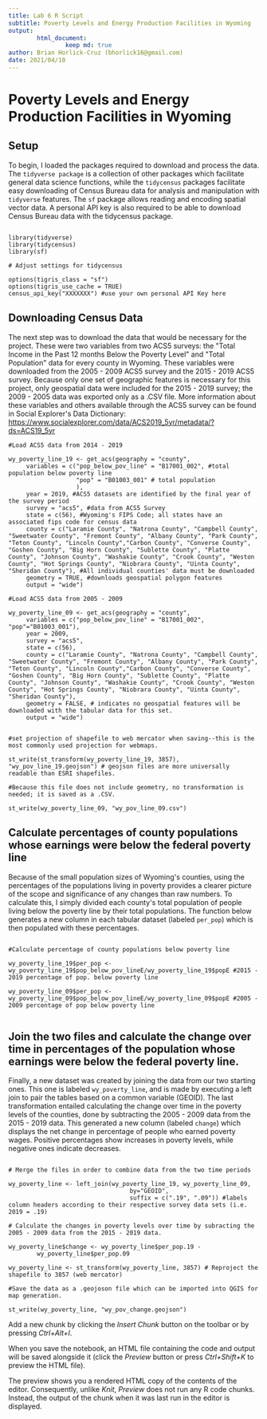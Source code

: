 ```yaml
---
title: Lab 6 R Script
subtitle: Poverty Levels and Energy Production Facilities in Wyoming
output:
        html_document:
                keep md: true
author: Brian Horlick-Cruz (bhorlick16@gmail.com)
date: 2021/04/10
---
```


# Poverty Levels and Energy Production Facilities in Wyoming

## Setup

To begin, I loaded the packages required to download and process the data. The `tidyverse package` is a collection of other packages which facilitate general data science functions, while the `tidycensus` packages facilitate easy downloading of Census Bureau data for analysis and manipulation with `tidyverse` features. The `sf` package allows reading and encoding spatial vector data. A personal API key is also required to be able to download Census Bureau data with the tidycensus package. 

```{r}

library(tidyverse)
library(tidycensus)
library(sf)

# Adjust settings for tidycensus

options(tigris_class = "sf")
options(tigris_use_cache = TRUE)
census_api_key("XXXXXXX") #use your own personal API Key here

```
## Downloading Census Data

The next step was to download the data that would be necessary for the project. These were two variables from two ACS5 surveys: the "Total Income in the Past 12 months Below the Poverty Level" and "Total Population" data for every county in Wyoming. These variables were downloaded from the 2005 - 2009 ACS5 survey and the 2015 - 2019 ACS5 survey. Because only one set of geographic features is necessary for this project, only geospatial data were included for the 2015 - 2019 survey; the 2009 - 2005 data was exported only as a .CSV file. More information about these variables and others available through the ACS5 survey can be found in Social Explorer's Data Dictionary: https://www.socialexplorer.com/data/ACS2019_5yr/metadata/?ds=ACS19_5yr

```{r}
#Load ACS5 data from 2014 - 2019

wy_poverty_line_19 <- get_acs(geography = "county",
     variables = c("pop_below_pov_line" = "B17001_002", #total population below poverty line 
                   "pop" = "B01003_001" # total population
                   ), 
     year = 2019, #ACS5 datasets are identified by the final year of the survey period
     survey = "acs5", #data from ACS5 Survey
     state = c(56), #Wyoming's FIPS Code; all states have an associated fips code for census data
     county = c("Laramie County", "Natrona County", "Campbell County", "Sweetwater County", "Fremont County", "Albany County", "Park County", "Teton County", "Lincoln County","Carbon County", "Converse County", "Goshen County", "Big Horn County", "Sublette County", "Platte County", "Johnson County", "Washakie County", "Crook County", "Weston County", "Hot Springs County", "Niobrara County", "Uinta County", "Sheridan County"), #All individual counties' data must be downloaded
     geometry = TRUE, #downloads geospatial polygon features
     output = "wide") 

#Load ACS5 data from 2005 - 2009

wy_poverty_line_09 <- get_acs(geography = "county",
     variables = c("pop_below_pov_line" = "B17001_002", "pop"="B01003_001"), 
     year = 2009,
     survey = "acs5",
     state = c(56),
     county = c("Laramie County", "Natrona County", "Campbell County", "Sweetwater County", "Fremont County", "Albany County", "Park County", "Teton County", "Lincoln County","Carbon County", "Converse County", "Goshen County", "Big Horn County", "Sublette County", "Platte County", "Johnson County", "Washakie County", "Crook County", "Weston County", "Hot Springs County", "Niobrara County", "Uinta County", "Sheridan County"),
     geometry = FALSE, # indicates no geospatial features will be downloaded with the tabular data for this set.
     output = "wide") 


#set projection of shapefile to web mercator when saving--this is the most commonly used projection for webmaps.

st_write(st_transform(wy_poverty_line_19, 3857), "wy_pov_line_19.geojson") # geojson files are more universally readable than ESRI shapefiles.

#Because this file does not include geometry, no transformation is needed; it is saved as a .CSV.

st_write(wy_poverty_line_09, "wy_pov_line_09.csv")

```
## Calculate percentages of county populations whose earnings were below the federal poverty line

Because of the small population sizes of Wyoming's counties, using the percentages of the populations living in poverty provides a clearer picture of the scope and significance of any changes than raw numbers. To calculate this, I simply divided each county's total population of people living below the poverty line by their total populations. The function below generates a new column in each tabular dataset (labeled `per_pop`) which is then populated with these percentages.

```{r}

#Calculate percentage of county populations below poverty line

wy_poverty_line_19$per_pop <- wy_poverty_line_19$pop_below_pov_lineE/wy_poverty_line_19$popE #2015 - 2019 percentage of pop. below poverty line

wy_poverty_line_09$per_pop <- wy_poverty_line_09$pop_below_pov_lineE/wy_poverty_line_09$popE #2005 - 2009 percentage of pop below poverty line


```

## Join the two files and calculate the change over time in percentages of the population whose earnings were below the federal poverty line.

Finally, a new dataset was created by joining the data from our two starting ones. This one is labeled `wy_poverty_line`, and is made by executing a left join to pair the tables based on a common variable (GEOID). The last transformation entailed calculating the change over time in the poverty levels of the counties, done by subtracting the 2005 - 2009 data from the 2015 - 2019 data. This generated a new column (labeled `change`) which displays the net change in percentage of people who earned poverty wages. Positive percentages show increases in poverty levels, while negative ones indicate decreases.

```{r}

# Merge the files in order to combine data from the two time periods

wy_poverty_line <- left_join(wy_poverty_line_19, wy_poverty_line_09,
                                  by="GEOID",
                                  suffix = c(".19", ".09")) #labels column headers according to their respective survey data sets (i.e. 2019 = .19)

# Calculate the changes in poverty levels over time by subracting the 2005 - 2009 data from the 2015 - 2019 data.

wy_poverty_line$change <- wy_poverty_line$per_pop.19 -
        wy_poverty_line$per_pop.09

wy_poverty_line <- st_transform(wy_poverty_line, 3857) # Reproject the shapefile to 3857 (web mercator)

#Save the data as a .geojoson file which can be imported into QGIS for map generation.

st_write(wy_poverty_line, "wy_pov_change.geojson")
```


Add a new chunk by clicking the *Insert Chunk* button on the toolbar or by pressing *Ctrl+Alt+I*.

When you save the notebook, an HTML file containing the code and output will be saved alongside it (click the *Preview* button or press *Ctrl+Shift+K* to preview the HTML file).

The preview shows you a rendered HTML copy of the contents of the editor. Consequently, unlike *Knit*, *Preview* does not run any R code chunks. Instead, the output of the chunk when it was last run in the editor is displayed.

